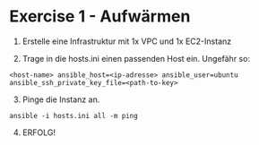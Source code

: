 # Exercise 1 - Aufwärmen

1. Erstelle eine Infrastruktur mit 1x VPC und 1x EC2-Instanz

2. Trage in die hosts.ini einen passenden Host ein. Ungefähr so:

```console
<host-name> ansible_host=<ip-adresse> ansible_user=ubuntu ansible_ssh_private_key_file=<path-to-key>
```

3. Pinge die Instanz an.

```console
ansible -i hosts.ini all -m ping
```

4. ERFOLG!
